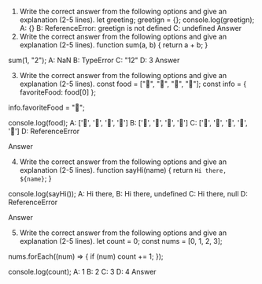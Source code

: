 1. Write the correct answer from the following options and give an explanation (2-5 lines).
   let greeting;
   greetign = {};
   console.log(greetign);
   A: {}
   B: ReferenceError: greetign is not defined
   C: undefined
   Answer
2. Write the correct answer from the following options and give an explanation (2-5 lines).
   function sum(a, b) {
   return a + b;
   }

sum(1, "2");
A: NaN
B: TypeError
C: "12"
D: 3
Answer

3. Write the correct answer from the following options and give an explanation (2-5 lines).
   const food = ["🍕", "🍫", "🥑", "🍔"];
   const info = { favoriteFood: food[0] };

info.favoriteFood = "🍝";

console.log(food);
A: ['🍕', '🍫', '🥑', '🍔']
B: ['🍝', '🍫', '🥑', '🍔']
C: ['🍝', '🍕', '🍫', '🥑', '🍔']
D: ReferenceError

Answer

4. Write the correct answer from the following options and give an explanation (2-5 lines).
   function sayHi(name) {
   return `Hi there, ${name}`;
   }

console.log(sayHi());
A: Hi there,
B: Hi there, undefined
C: Hi there, null
D: ReferenceError

Answer

5. Write the correct answer from the following options and give an explanation (2-5 lines).
   let count = 0;
   const nums = [0, 1, 2, 3];

nums.forEach((num) => {
if (num) count += 1;
});

console.log(count);
A: 1
B: 2
C: 3
D: 4
Answer
